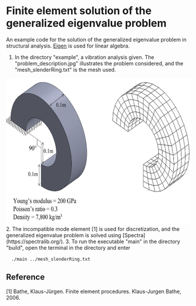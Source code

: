 # Finite element solution of the generalized eigenvalue problem

An example code for the solution of the generalized eigenvalue problem in structural analysis. [Eigen](https://eigen.tuxfamily.org/index.php?title=Main_Page) is used for linear algebra.

1. In the directory "example", a vibration analysis given. The "problem_description.jpg" illustrates the problem considered, and the "mesh_slenderRing.txt" is the mesh used.
<img src="example/vibrationAnalysis/problem_description.jpg" width="700" height="400" />
2. The incompatible mode element [1] is used for discretization, and the generalized eigenvalue problem is solved using [Spectra](https://spectralib.org/).
3. To run the executable "main" in the directory "build", open the terminal in the directory and enter

```
  ./main ../mesh_slenderRing.txt
```

## Reference
[1] Bathe, Klaus-Jürgen. Finite element procedures. Klaus-Jurgen Bathe, 2006.




